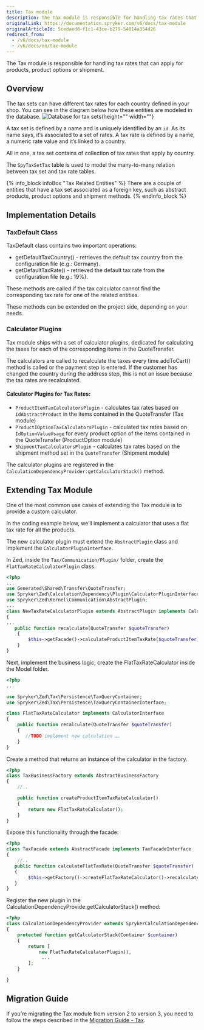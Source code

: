 ```yaml
---
title: Tax module
description: The Tax module is responsible for handling tax rates that can apply for products, product options or shipment.
originalLink: https://documentation.spryker.com/v6/docs/tax-module
originalArticleId: 5cedaed8-f1c1-43ce-b279-54014a354d26
redirect_from:
  - /v6/docs/tax-module
  - /v6/docs/en/tax-module
---
```


The Tax module is responsible for handling tax rates that can apply for products, product options or shipment.

## Overview
The tax sets can have different tax rates for each country defined in your shop. You can see in the diagram below how these entities are modeled in the database.
![Database for tax sets](https://spryker.s3.eu-central-1.amazonaws.com/docs/Features/Tax/Tax+Version+1.0/tax.png){height="" width=""}

A tax set is defined by a name and is uniquely identified by an `id`. As its name says, it’s associated to a set of rates. A tax rate is defined by a name, a numeric rate value and it’s linked to a country.

All in one, a tax set contains of collection of tax rates that apply by country.

The `SpyTaxSetTax` table is used to model the many-to-many relation between tax set and tax rate tables.

{% info_block infoBox "Tax Related Entities" %}
There are a couple of entities that have a tax set associated as a foreign key, such as abstract products, product options and shipment methods.
{% endinfo_block %}

## Implementation Details

### TaxDefault Class
TaxDefault class contains two important operations:

* getDefaultTaxCountry() - retrieves the default tax country from the configuration file (e.g.: Germany).
* getDefaultTaxRate() - retrieved the default tax rate from the configuration file (e.g.: 19%).

These methods are called if the tax calculator cannot find the corresponding tax rate for one of the related entities.

These methods can be extended on the project side, depending on your needs.

### Calculator Plugins
Tax module ships with a set of calculator plugins, dedicated for calculating the taxes for each of the corresponding items in the QuoteTransfer.

The calculators are called to recalculate the taxes every time addToCart() method is called or the payment step is entered. If the customer has changed the country during the address step, this is not an issue because the tax rates are recalculated.

#### Calculator Plugins for Tax Rates:

* `ProductItemTaxCalculatorsPlugin` - calculates tax rates based on `IdAbstractProduct` in the items contained in the QuoteTransfer (Tax module)
* `ProductIOptionTaxCalculatorsPlugin` - calculated tax rates based on `IdOptionValueUsage` for every product option of the items contained in the QuoteTransfer (ProductOption module)
* `ShipmentTaxCalculatorsPlugin` - calculates tax rates based on the shipment method set in the `QuoteTransfer` (Shipment module)

The calculator plugins are registered in the `CalculationDependencyProvider:getCalculatorStack()` method.

## Extending Tax Module
One of the most common use cases of extending the Tax module is to provide a custom calculator.

In the coding example below, we’ll implement a calculator that uses a flat tax rate for all the products.

The new calculator plugin must extend the `AbstractPlugin` class and implement the `CalculatorPluginInterface`.

In Zed, inside the `Tax/Communication/Plugin/` folder, create the `FlatTaxRateCalculatorPlugin` class.

```php
<?php
...
use Generated\Shared\Transfer\QuoteTransfer;
use Spryker\Zed\Calculation\Dependency\Plugin\CalculatorPluginInterface;
use Spryker\Zed\Kernel\Communication\AbstractPlugin;
...
class NewTaxRateCalculatorPlugin extends AbstractPlugin implements CalculatorPluginInterface
{
...
   public function recalculate(QuoteTransfer $quoteTransfer)
    {
        $this->getFacade()->calculateProductItemTaxRate($quoteTransfer);
    }
}
```

Next, implement the business logic; create the FlatTaxRateCalculator inside the Model folder.

```php
<?php
...

use Spryker\Zed\Tax\Persistence\TaxQueryContainer;
use Spryker\Zed\Tax\Persistence\TaxQueryContainerInterface;

class FlatTaxRateCalculator implements CalculatorInterface
{
    public function recalculate(QuoteTransfer $quoteTransfer)
    {
       //TODO implement new calculation ….
    }
}
```

Create a method that returns an instance of the calculator in the factory.

```php
<?php
class TaxBusinessFactory extends AbstractBusinessFactory
{
    //..

    public function createProductItemTaxRateCalculator()
    {
        return new FlatTaxRateCalculator();
    }
}
```

Expose this functionality through the facade:

```php
<?php
class TaxFacade extends AbstractFacade implements TaxFacadeInterface
{
    //..
   public function calculateFlatTaxRate(QuoteTransfer $quoteTransfer)
   {
        $this->getFactory()->createFlatTaxRateCalculator()->recalculate($quoteTransfer);
   }
}
```

Register the new plugin in the CalculationDependencyProvide:getCalculatorStack() method:

```php
<?php
class CalculationDependencyProvider extends SprykerCalculationDependencyProvider
{
    protected function getCalculatorStack(Container $container)
    {
        return [
            new FlatTaxRateCalculatorPlugin(),
             ...
        ];
    }

}
```

## Migration Guide
If you’re migrating the Tax module from version 2 to version 3, you need to follow the steps described in the [Migration Guide - Tax](/docs/scos/dev/migration-and-integration/202009.0/module-migration-guides/migration-guide-tax.html).
